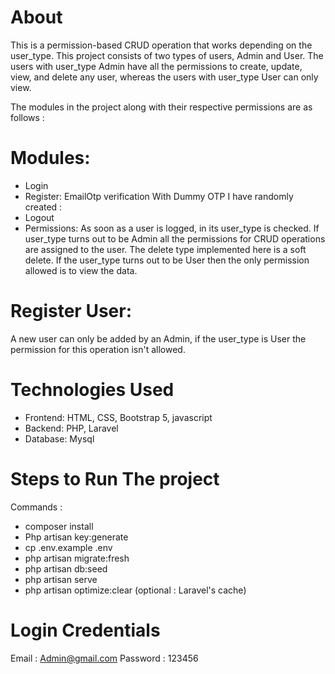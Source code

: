 # About
<p>This is a permission-based CRUD operation that works depending on the user_type. This project consists of two types of users, Admin and User. The users with user_type Admin have all the permissions to create, update, view, and delete any user, whereas the users with user_type User can only view. </p>

The modules in the project along with their respective permissions are as follows :
# Modules:
* Login
* Register: EmailOtp verification With Dummy OTP I have randomly created :
* Logout
* Permissions: As soon as a user is logged, in its user_type is checked. If user_type turns out to be Admin all the permissions for CRUD operations are  assigned to the user. The delete type implemented here is a soft delete. If the user_type turns out to be User then the only permission allowed is to view the data.
  


# Register User:
A new user can only be added by an Admin, if the user_type is User the permission for this operation isn't allowed. 

# Technologies Used
* Frontend: HTML, CSS, Bootstrap 5, javascript
* Backend: PHP, Laravel
* Database: Mysql
# Steps to Run The project

Commands : 
* composer install
* Php artisan key:generate
* cp .env.example .env
* php artisan migrate:fresh
* php artisan db:seed
* php artisan serve
* php artisan optimize:clear (optional :  Laravel's cache)
# Login Credentials 
Email :  Admin@gmail.com
Password : 123456
  

